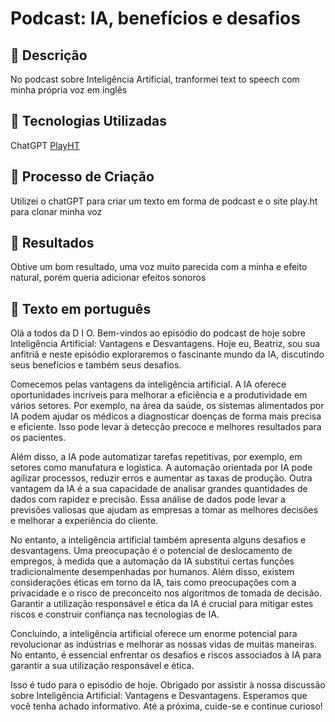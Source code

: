 # Podcast: IA, benefícios e desafios

## 📒 Descrição
No podcast sobre Inteligência Artificial, tranformei text to speech com minha própria voz em inglês

## 🤖 Tecnologias Utilizadas
ChatGPT
[PlayHT](https://play.ht/?via=website-learnerswebsites)

## 🧐 Processo de Criação
Utilizei o chatGPT para criar um texto em forma de podcast e o site play.ht para clonar minha voz

## 🚀 Resultados
Obtive um bom resultado, uma voz muito parecida com a minha e efeito natural, porém queria adicionar efeitos sonoros

## 📃 Texto em português
Olá a todos da D I O. Bem-vindos ao episódio do podcast de hoje sobre Inteligência Artificial: Vantagens e Desvantagens. Hoje eu, Beatriz, sou sua anfitriã e neste episódio exploraremos o fascinante mundo da IA, discutindo seus benefícios e também seus desafios.

Comecemos pelas vantagens da inteligência artificial. A IA oferece oportunidades incríveis para melhorar a eficiência e a produtividade em vários setores. Por exemplo, na área da saúde, os sistemas alimentados por IA podem ajudar os médicos a diagnosticar doenças de forma mais precisa e eficiente. Isso pode levar à detecção precoce e melhores resultados para os pacientes.

Além disso, a IA pode automatizar tarefas repetitivas, por exemplo, em setores como manufatura e logística. A automação orientada por IA pode agilizar processos, reduzir erros e aumentar as taxas de produção. Outra vantagem da IA é a sua capacidade de analisar grandes quantidades de dados com rapidez e precisão. Essa análise de dados pode levar a previsões valiosas que ajudam as empresas a tomar as melhores decisões e melhorar a experiência do cliente.

No entanto, a inteligência artificial também apresenta alguns desafios e desvantagens. Uma preocupação é o potencial de deslocamento de empregos, à medida que a automação da IA substitui certas funções tradicionalmente desempenhadas por humanos. Além disso, existem considerações éticas em torno da IA, tais como preocupações com a privacidade e o risco de preconceito nos algoritmos de tomada de decisão. Garantir a utilização responsável e ética da IA é crucial para mitigar estes riscos e construir confiança nas tecnologias de IA.

Concluindo, a inteligência artificial oferece um enorme potencial para revolucionar as indústrias e melhorar as nossas vidas de muitas maneiras. No entanto, é essencial enfrentar os desafios e riscos associados à IA para garantir a sua utilização responsável e ética.

Isso é tudo para o episódio de hoje. Obrigado por assistir à nossa discussão sobre Inteligência Artificial: Vantagens e Desvantagens. Esperamos que você tenha achado informativo. Até a próxima, cuide-se e continue curioso!




